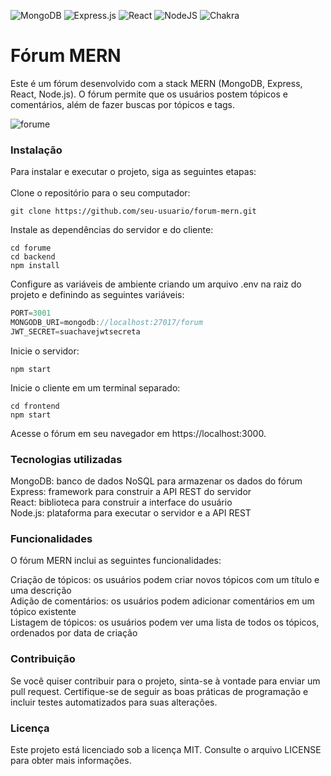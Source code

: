 ![MongoDB](https://img.shields.io/badge/MongoDB-%234ea94b.svg?style=for-the-badge&logo=mongodb&logoColor=white)
![Express.js](https://img.shields.io/badge/express.js-%23404d59.svg?style=for-the-badge&logo=express&logoColor=%2361DAFB)
![React](https://img.shields.io/badge/react-%2320232a.svg?style=for-the-badge&logo=react&logoColor=%2361DAFB)
![NodeJS](https://img.shields.io/badge/node.js-6DA55F?style=for-the-badge&logo=node.js&logoColor=white)
![Chakra](https://img.shields.io/badge/chakra-%234ED1C5.svg?style=for-the-badge&logo=chakraui&logoColor=white)
# Fórum MERN
Este é um fórum desenvolvido com a stack MERN (MongoDB, Express, React, Node.js). O fórum permite que os usuários postem tópicos e comentários, além de fazer buscas por tópicos e tags.

![forume](https://user-images.githubusercontent.com/107084445/224728431-9421f4f0-3296-4190-a9b2-61ecf8818344.png)

### Instalação <br>
Para instalar e executar o projeto, siga as seguintes etapas:
<br> <br>
Clone o repositório para o seu computador:
```git
git clone https://github.com/seu-usuario/forum-mern.git
```

Instale as dependências do servidor e do cliente:
```git
cd forume
cd backend
npm install
```

Configure as variáveis de ambiente criando um arquivo .env na raiz do projeto e definindo as seguintes variáveis:
```js
PORT=3001
MONGODB_URI=mongodb://localhost:27017/forum
JWT_SECRET=suachavejwtsecreta
```

Inicie o servidor:
```
npm start
```

Inicie o cliente em um terminal separado:
```
cd frontend
npm start
```

Acesse o fórum em seu navegador em https://localhost:3000.

### Tecnologias utilizadas
MongoDB: banco de dados NoSQL para armazenar os dados do fórum <br>
Express: framework para construir a API REST do servidor <br>
React: biblioteca para construir a interface do usuário <br>
Node.js: plataforma para executar o servidor e a API REST <br>
### Funcionalidades
O fórum MERN inclui as seguintes funcionalidades:

Criação de tópicos: os usuários podem criar novos tópicos com um título e uma descrição  <br>
Adição de comentários: os usuários podem adicionar comentários em um tópico existente <br>
Listagem de tópicos: os usuários podem ver uma lista de todos os tópicos, ordenados por data de criação <br>
### Contribuição
Se você quiser contribuir para o projeto, sinta-se à vontade para enviar um pull request. Certifique-se de seguir as boas práticas de programação e incluir testes automatizados para suas alterações.

### Licença
Este projeto está licenciado sob a licença MIT. Consulte o arquivo LICENSE para obter mais informações.
